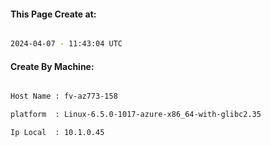 
   
#### This Page Create at:

```bash

2024-04-07 - 11:43:04 UTC

```

#### Create By Machine:

```bash

Host Name : fv-az773-158

platform  : Linux-6.5.0-1017-azure-x86_64-with-glibc2.35

Ip Local  : 10.1.0.45

```

